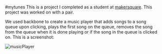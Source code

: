 #mytunes
This is a project I completed as a student at [makersquare](http://makersquare.com). This project was worked on with a pair.

We used backbone to create a music player that adds songs to a song queue upon clicking, plays the first song on the queue, removes the song from the queue when it is done playing or if the song in the queue is clicked on. This is a screenshot:

![musicPlayer](https://cloud.githubusercontent.com/assets/10011532/11855807/3aeba0ca-a401-11e5-9032-bd67b25cfe5c.png)
